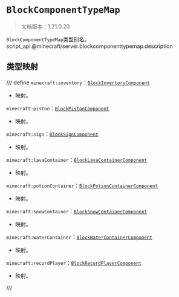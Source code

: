 # `BlockComponentTypeMap`

> 文档版本：1.21.0.20

`BlockComponentTypeMap`类型别名。script_api.@minecraft/server.blockcomponenttypemap.description

## 类型映射

/// define
`minecraft:inventory`：[`BlockInventoryComponent`](./blockinventorycomponent.md)

- 映射。

`minecraft:piston`：[`BlockPistonComponent`](./blockpistoncomponent.md)

- 映射。

`minecraft:sign`：[`BlockSignComponent`](./blocksigncomponent.md)

- 映射。

`minecraft:lavaContainer`：[`BlockLavaContainerComponent`](./blocklavacontainercomponent.md)

- 映射。

`minecraft:potionContainer`：[`BlockPotionContainerComponent`](./blockpotioncontainercomponent.md)

- 映射。

`minecraft:snowContainer`：[`BlockSnowContainerComponent`](./blocksnowcontainercomponent.md)

- 映射。

`minecraft:waterContainer`：[`BlockWaterContainerComponent`](./blockwatercontainercomponent.md)

- 映射。

`minecraft:recordPlayer`：[`BlockRecordPlayerComponent`](./blockrecordplayercomponent.md)

- 映射。


///
